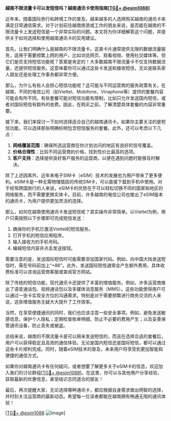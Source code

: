 **越南不限流量卡可以发短信吗？越南通讯卡使用指南[[TG💪+ @esim1088](https://t.me/s/esim1088)]**

近年来，随着国际旅行和跨境工作的普及，越来越多的人选择购买越南的通讯卡来满足日常通信需求。对于计划前往越南旅游或工作的朋友来说，是否能在越南的不限流量卡上发送短信是一个非常实际的问题。本文将为你详细解答这个问题，并提供关于如何选择和使用越南通讯卡的实用建议。

首先，让我们明确什么是越南的不限流量卡。这类卡片通常提供无限的数据流量服务，适用于需要频繁上网的用户，比如浏览网页、观看视频、使用社交媒体等。但它们是否支持短信功能呢？答案是肯定的！大多数越南不限流量卡不仅支持数据流量，还提供短信服务。这意味着你可以通过这些卡发送和接收短信，无论是联系家人朋友还是处理工作事务都非常方便。

那么，为什么有些人会担心短信功能呢？这可能与不同运营商的服务政策有关。在越南，不同的电信公司（如Viettel、Mobifone、Vinaphone等）提供的套餐内容可能会有所不同。有些套餐可能对短信功能有限制，比如只允许发送国内短信，或者对国际短信有额外的收费。因此，在购买之前，了解清楚具体套餐的内容非常重要。

接下来，我们来探讨一下如何选择适合自己的越南通讯卡。如果你主要关注的是短信功能，可以选择那些明确标明包含短信服务的套餐。此外，还可以考虑以下几点：

1. **网络覆盖范围**：确保所选运营商在你计划访问的地区有良好的信号覆盖。
2. **价格合理性**：比较不同运营商的价格，找到性价比最高的选项。
3. **客户支持**：选择提供良好客户服务的运营商，以便在遇到问题时能够及时解决。

除了上述因素外，近年来电子SIM卡（eSIM）技术的发展也为用户带来了更多便利。eSIM卡是一种无需物理插拔的传统SIM卡，可以直接下载到手机中使用。对于经常跨国旅行的人来说，eSIM卡的优势在于可以轻松切换不同的国家和地区的网络服务，而不需要更换实体卡。目前，许多越南的电信公司也推出了eSIM版本的通讯卡，为用户提供更加灵活的选择。

那么，如何在越南使用通讯卡发送短信呢？其实操作非常简单。以Viettel为例，用户只需按照以下步骤即可完成短信发送：

1. 确保你的手机已激活Viettel的短信服务。
2. 打开手机的短信应用程序。
3. 输入接收方的手机号码。
4. 编辑短信内容并点击发送按钮。

需要注意的是，发送国际短信时可能需要添加国家代码。例如，向中国大陆发送短信时，需在号码前加上“+86”。此外，发送国际短信通常会产生额外费用，具体收费标准可以咨询运营商客服或查阅官方网站。

除了传统的短信功能，现代通讯卡还提供了丰富的增值服务。例如，许多运营商推出了语音通话包、视频通话包以及多媒体消息服务（MMS）。这些功能使得用户可以通过一张卡实现全方位的沟通需求。特别是对于需要频繁进行商务交流的人来说，这些增值服务无疑大大提升了工作效率。

当然，在享受便捷通讯的同时，我们也应该注意一些安全事项。例如，避免发送敏感信息，保护个人隐私；定期检查账单明细，防止不必要的费用产生；以及妥善保管通讯设备，防止丢失或被盗。

总结来说，越南的不限流量卡是可以用来发送短信的，而且在选择合适的套餐后，用户可以获得稳定且高效的通信体验。无论是国内短信还是国际短信，都可以通过这些卡片顺利完成。同时，随着eSIM技术的普及，未来用户将享受到更加智能和便捷的通信方式。

如果你对越南通讯卡有任何疑问，或者想要了解更多关于eSIM卡的信息，欢迎加入我们的讨论群组[[TG💪+ @esim1088](https://t.me/s/esim1088)]。在这里，你可以与其他用户分享经验，获取最新的优惠信息，甚至结识志同道合的朋友！

最后，再次提醒大家，无论选择哪种通讯卡，都应根据自身需求做出明智的选择，并时刻关注运营商的最新动态。希望每一位读者都能在越南拥有畅通无阻的通讯体验！

[[TG💪+ @esim1088](https://t.me/s/esim1088) ![Image](https://i.postimg.cc/4NQfJmqS/Snipaste-2025-05-13-00-14-12.png)]